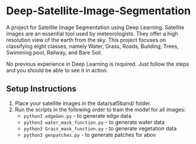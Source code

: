 # Deep-Satellite-Image-Segmentation

A project for Satellite Image Segmentation using Deep Learning. Satellite images are an essential tool used by meteorologists. They offer a high resolution view of the earth from the sky. This project focuses on classifying eight classes, namely Water, Grass, Roads, Building, Trees, Swimming pool, Railway, and Bare Soil.

No previous experience in Deep Learning is required. Just follow the steps and you should be able to see it in action.

## Setup Instructions

1. Place your satellite images in the data/sat5band/ folder.
2. Run the scripts in the following order to train the model for all images:
   - `python3 edgeGen.py` - to generate edge data
   - `python3 water_mask_function.py` - to generate water data
   - `python3 Grass_mask_function.py` - to generate vegetation data
   - `python3 genpatches.py` - to generate patches for abov